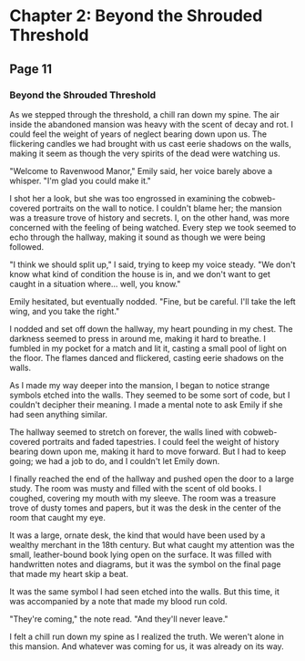 # Chapter 2: Beyond the Shrouded Threshold


## Page 11
### Beyond the Shrouded Threshold

As we stepped through the threshold, a chill ran down my spine. The air inside the abandoned mansion was heavy with the scent of decay and rot. I could feel the weight of years of neglect bearing down upon us. The flickering candles we had brought with us cast eerie shadows on the walls, making it seem as though the very spirits of the dead were watching us.

"Welcome to Ravenwood Manor," Emily said, her voice barely above a whisper. "I'm glad you could make it."

I shot her a look, but she was too engrossed in examining the cobweb-covered portraits on the wall to notice. I couldn't blame her; the mansion was a treasure trove of history and secrets. I, on the other hand, was more concerned with the feeling of being watched. Every step we took seemed to echo through the hallway, making it sound as though we were being followed.

"I think we should split up," I said, trying to keep my voice steady. "We don't know what kind of condition the house is in, and we don't want to get caught in a situation where... well, you know."

Emily hesitated, but eventually nodded. "Fine, but be careful. I'll take the left wing, and you take the right."

I nodded and set off down the hallway, my heart pounding in my chest. The darkness seemed to press in around me, making it hard to breathe. I fumbled in my pocket for a match and lit it, casting a small pool of light on the floor. The flames danced and flickered, casting eerie shadows on the walls.

As I made my way deeper into the mansion, I began to notice strange symbols etched into the walls. They seemed to be some sort of code, but I couldn't decipher their meaning. I made a mental note to ask Emily if she had seen anything similar.

The hallway seemed to stretch on forever, the walls lined with cobweb-covered portraits and faded tapestries. I could feel the weight of history bearing down upon me, making it hard to move forward. But I had to keep going; we had a job to do, and I couldn't let Emily down.

I finally reached the end of the hallway and pushed open the door to a large study. The room was musty and filled with the scent of old books. I coughed, covering my mouth with my sleeve. The room was a treasure trove of dusty tomes and papers, but it was the desk in the center of the room that caught my eye.

It was a large, ornate desk, the kind that would have been used by a wealthy merchant in the 18th century. But what caught my attention was the small, leather-bound book lying open on the surface. It was filled with handwritten notes and diagrams, but it was the symbol on the final page that made my heart skip a beat.

It was the same symbol I had seen etched into the walls. But this time, it was accompanied by a note that made my blood run cold.

"They're coming," the note read. "And they'll never leave."

I felt a chill run down my spine as I realized the truth. We weren't alone in this mansion. And whatever was coming for us, it was already on its way.
